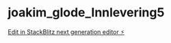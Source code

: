 # joakim_glode_Innlevering5

[Edit in StackBlitz next generation editor ⚡️](https://stackblitz.com/~/github.com/Joakimglodedata/joakim_glode_Innlevering5)
